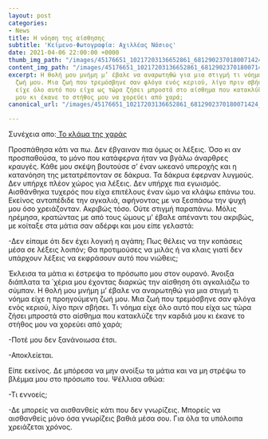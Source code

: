 ```yaml
---
layout: post
categories:
- News
title: Η νόηση της αίσθησης
subtitle: 'Κείμενο-Φωτογραφία: Αχιλλέας Νάσιος'
date: 2021-04-06 22:00:00 +0000
thumb_img_path: "/images/45176651_10217203136652861_6812902370180071424_n.jpeg"
content_img_path: "/images/45176651_10217203136652861_6812902370180071424_n.jpeg"
excerpt: Η θολή μου μνήμη μ’ έβαλε να αναρωτηθώ για μια στιγμή τι νόημα είχε η προηγούμενη
  ζωή μου. Μια ζωή που τρεμόσβηνε σαν φλόγα ενός κεριού, λίγο πριν σβήσει. Τι νόημα
  είχε όλο αυτό που είχα ως τώρα ζήσει μπροστά στο αίσθημα που κατακλύζε την καρδιά
  μου κι έκανε το στήθος μου να χορεύει από χαρά;
canonical_url: "/images/45176651_10217203136652861_6812902370180071424_n.jpeg"

---
```

Συνέχεια απο:<a href="https://hocusphotus.com/posts/anodus-54/" target="blank"> Το κλάμα της χαράς</a>

Προσπάθησα κάτι να πω. Δεν έβγαιναν πια όμως οι λέξεις. Όσο κι αν προσπαθούσα, το μόνο που κατάφερνα ήταν να βγάλω άναρθρες κραυγές. Κάθε μου σκέψη βουτούσε σ’ έναν ωκεανό υπεροχής και η κατανόηση της μετατρέπονταν σε δάκρυα. Τα δάκρυα έφερναν λυγμούς. Δεν υπήρχε πλέον χώρος για λέξεις. Δεν υπήρχε πια εγωισμός. Αισθάνθηκα τυχερός που είχα επιτέλους έναν ώμο να κλάψω επάνω του. Εκείνος ανταπέδιδε την αγκαλιά, αφήνοντας με να ξεσπάσω την ψυχή μου όσο χρειάζονταν. Ακριβώς τόσο. Ούτε στιγμή παραπάνω. Μόλις ηρέμησα, κρατώντας με από τους ώμους μ’ έβαλε απέναντι του ακριβώς, με κοίταξε στα μάτια σαν αδέρφι και μου είπε γελαστά:

\-Δεν είπαμε ότι δεν έχει λογική η αγάπη; Πως θέλεις να την κοπάσεις μέσα σε λέξεις λοιπόν; Θα προτιμούσες να μιλάς ή να κλαις γιατί δεν υπάρχουν λέξεις να εκφράσουν αυτό που νιώθεις;

Έκλεισα τα μάτια κι έστρεψα το πρόσωπο μου στον ουρανό. Άνοιξα διάπλατα τα ΄χέρια μου έχοντας διαρκώς την αίσθηση ότι αγκαλιάζω το σύμπαν. Η θολή μου μνήμη μ’ έβαλε να αναρωτηθώ για μια στιγμή τι νόημα είχε η προηγούμενη ζωή μου. Μια ζωή που τρεμόσβηνε σαν φλόγα ενός κεριού, λίγο πριν σβήσει. Τι νόημα είχε όλο αυτό που είχα ως τώρα ζήσει μπροστά στο αίσθημα που κατακλύζε την καρδιά μου κι έκανε το στήθος μου να χορεύει από χαρά;

\-Ποτέ μου δεν ξανάνοιωσα έτσι.

\-Αποκλείεται.

Είπε εκείνος. Δε μπόρεσα να μην ανοίξω τα μάτια και να μη στρέψω το βλέμμα μου στο πρόσωπο του. Ψέλλισα αθώα:

\-Τι εννοείς;

\-Δε μπορείς να αισθανθείς κάτι που δεν γνωρίζεις. Μπορείς να αισθανθείς μόνο όσα γνωρίζεις βαθιά μέσα σου. Για όλα τα υπόλοιπα χρειάζεται χρόνος.